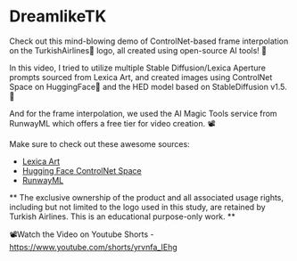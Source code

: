 # DreamlikeTK

Check out this mind-blowing demo of ControlNet-based frame interpolation on the TurkishAirlines🛫 logo, all created using open-source AI tools! 🤯

In this video, I tried to utilize multiple Stable Diffusion/Lexica Aperture prompts sourced from Lexica Art, and created images using ControlNet Space on HuggingFace🤗 and the HED model based on StableDiffusion v1.5. 🎨

And for the frame interpolation, we used the AI Magic Tools service from RunwayML which offers a free tier for video creation. 📽

Make sure to check out these awesome sources:

- [Lexica Art](https://lexica.art/)
- [Hugging Face ControlNet Space](https://huggingface.co/spaces/hysts/ControlNet)
- [RunwayML](https://app.runwayml.com)

** The exclusive ownership of the product and all associated usage rights, including but not limited to the logo used in this study, are retained by Turkish Airlines. This is an educational purpose-only work. ** 

📽Watch the Video on Youtube Shorts - 
https://www.youtube.com/shorts/yrvnfa_IEhg
 
